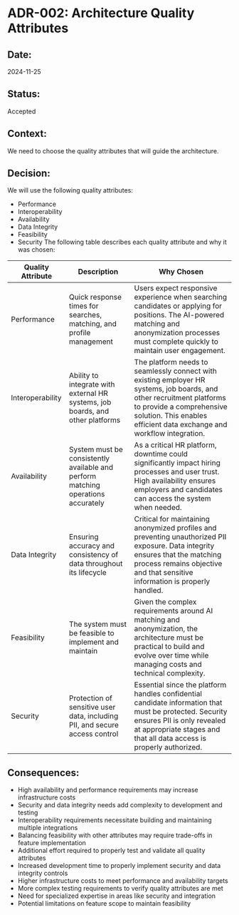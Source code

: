 # ADR-002: Architecture Quality Attributes

## Date:
2024-11-25

## Status:
Accepted

## Context:
We need to choose the quality attributes that will guide the architecture.

## Decision:
We will use the following quality attributes:
- Performance
- Interoperability
- Availability
- Data Integrity
- Feasibility
- Security
The following table describes each quality attribute and why it was chosen:

| Quality Attribute | Description | Why Chosen |
|------------------|-------------|------------|
| Performance | Quick response times for searches, matching, and profile management | Users expect responsive experience when searching candidates or applying for positions. The AI-powered matching and anonymization processes must complete quickly to maintain user engagement. |
| Interoperability | Ability to integrate with external HR systems, job boards, and other platforms | The platform needs to seamlessly connect with existing employer HR systems, job boards, and other recruitment platforms to provide a comprehensive solution. This enables efficient data exchange and workflow integration. |
| Availability | System must be consistently available and perform matching operations accurately | As a critical HR platform, downtime could significantly impact hiring processes and user trust. High availability ensures employers and candidates can access the system when needed. |
| Data Integrity | Ensuring accuracy and consistency of data throughout its lifecycle | Critical for maintaining anonymized profiles and preventing unauthorized PII exposure. Data integrity ensures that the matching process remains objective and that sensitive information is properly handled. |
| Feasibility | The system must be feasible to implement and maintain | Given the complex requirements around AI matching and anonymization, the architecture must be practical to build and evolve over time while managing costs and technical complexity. |
| Security | Protection of sensitive user data, including PII, and secure access control | Essential since the platform handles confidential candidate information that must be protected. Security ensures PII is only revealed at appropriate stages and that all data access is properly authorized. |


## Consequences:
- High availability and performance requirements may increase infrastructure costs
- Security and data integrity needs add complexity to development and testing
- Interoperability requirements necessitate building and maintaining multiple integrations
- Balancing feasibility with other attributes may require trade-offs in feature implementation
- Additional effort required to properly test and validate all quality attributes
- Increased development time to properly implement security and data integrity controls
- Higher infrastructure costs to meet performance and availability targets
- More complex testing requirements to verify quality attributes are met
- Need for specialized expertise in areas like security and integration
- Potential limitations on feature scope to maintain feasibility
